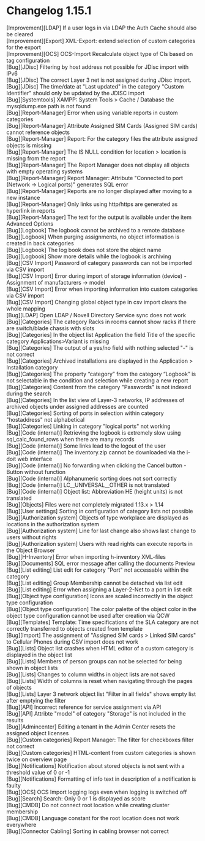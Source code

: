 # Changelog 1.15.1

[Improvement][LDAP] If a user logs in via LDAP the Auth Cache should also be cleared  
[Improvement][Export] XML-Export: extend selection of custom categories for the export  
[Improvement][OCS] OCS-Import Recalculate object type of CIs based on tag configuration  
[Bug][JDisc] Filtering by host address not possible for JDisc import with IPv6  
[Bug][JDisc] The correct Layer 3 net is not assigned during JDisc import.  
[Bug][JDisc] The time/date at "Last updated" in the category "Custom Identifier" should only be updated by the JDISC import  
[Bug][Systemtools] XAMPP: System Tools > Cache / Database the mysqldump.exe path is not found  
[Bug][Report-Manager] Error when using variable reports in custom categories  
[Bug][Report-Manager] Attribute Assigned SIM Cards (Assigned SIM cards) cannot reference objects  
[Bug][Report-Manager] Report: For the category files the attribute assigned objects is missing  
[Bug][Report-Manager] The IS NULL condition for location > location is missing from the report  
[Bug][Report-Manager] The Report Manager does not display all objects with empty operating systems  
[Bug][Report-Manager] Report Manager: Attribute "Connected to port (Network -> Logical ports)" generates SQL error  
[Bug][Report-Manager] Reports are no longer displayed after moving to a new instance  
[Bug][Report-Manager] Only links using http/https are generated as hyperlink in reports  
[Bug][Report-Manager] The text for the output is available under the item Advanced Options  
[Bug][Logbook] The logbook cannot be archived to a remote database  
[Bug][Logbook] When purging assignments, no object information is created in back categories  
[Bug][Logbook] The log book does not store the object name  
[Bug][Logbook] Show more details while the logbook is archiving  
[Bug][CSV Import] Password of category passwords can not be imported via CSV import  
[Bug][CSV Import] Error during import of storage information (device) - Assignment of manufacturers -> model  
[Bug][CSV Import] Error when importing information into custom categories via CSV import  
[Bug][CSV Import] Changing global object type in csv import clears the whole mapping  
[Bug][LDAP] Open LDAP / Novell Directory Service sync does not work  
[Bug][Categories] The category Racks in rooms cannot show racks if there are switch/blade chassis with slots  
[Bug][Categories] In the object list Application the field Title of the specific category Applications>Variant is missing  
[Bug][Categories] The output of a yes/no field with nothing selected "-" is not correct  
[Bug][Categories] Archived installations are displayed in the Application > Installation category  
[Bug][Categories] The property “category” from the category “Logbook” is not selectable in the condition and selection while creating a new report  
[Bug][Categories] Content from the category "Passwords" is not indexed during the search  
[Bug][Categories] In the list view of Layer-3 networks, IP addresses of archived objects under assigned addresses are counted  
[Bug][Categories] Sorting of ports in selection within category "hostaddress" not alphabetical  
[Bug][Categories] Linking in category "logical ports" not working  
[Bug][Code (internal)] Retrieving the logbook is extremely slow using sql_calc_found_rows when there are many records  
[Bug][Code (internal)] Some links lead to the logout of the user  
[Bug][Code (internal)] The inventory.zip cannot be downloaded via the i-doit web interface  
[Bug][Code (internal)] No forwarding when clicking the Cancel button - Button without function  
[Bug][Code (internal)] Alphanumeric sorting does not sort correctly  
[Bug][Code (internal)] LC__UNIVERSAL__OTHER is not translated  
[Bug][Code (internal)] Object list: Abbreviation HE (height units) is not translated  
[Bug][Objects] Files were not completely migrated 1.13.x > 1.14  
[Bug][User settings] Sorting in configuration of category lists not possible  
[Bug][Authorization system] Objects of type workplace are displayed as locations in the authorization system  
[Bug][Authorization system] Line for last change also shows last change to users without rights  
[Bug][Authorization system] Users with read rights can execute reports in the Object Browser  
[Bug][H-Inventory] Error when importing h-inventory XML-files  
[Bug][Documents] SQL error message after calling the documents Preview  
[Bug][List editing] List edit for category "Port" not accessable within the category  
[Bug][List editing] Group Membership cannot be detached via list edit  
[Bug][List editing] Error when assigning a Layer-2-Net to a port in list edit  
[Bug][Object type configuration] Icons are scaled incorrectly in the object type configuration  
[Bug][Object type configuration] The color palette of the object color in the object type configuration cannot be used after creation via QCW  
[Bug][Templates] Template: Time specifications of the SLA category are not correctly transferred to objects created from template  
[Bug][Import] The assignment of "Assigned SIM cards > Linked SIM cards" to Cellular Phones during CSV import does not work  
[Bug][Lists] Object list crashes when HTML editor of a custom category is displayed in the object list  
[Bug][Lists] Members of person groups can not be selected for being shown in object lists  
[Bug][Lists] Changes to column widths in object lists are not saved  
[Bug][Lists] Width of columns is reset when navigating through the pages of objects  
[Bug][Lists] Layer 3 network object list "Filter in all fields" shows empty list after emptying the filter  
[Bug][API] Incorrect reference for service assignment via API  
[Bug][API] Attribte "model" of category "Storage" is not included in the results  
[Bug][Admincenter] Editing a tenant in the Admin Center resets the assigned object licenses  
[Bug][Custom categories] Report Manager: The filter for checkboxes filter not correct  
[Bug][Custom categories] HTML-content from custom categories is shown twice on overview page  
[Bug][Notifications] Notification about stored objects is not sent with a threshold value of 0 or -1  
[Bug][Notifications] Formatting of info text in description of a notification is faulty  
[Bug][OCS] OCS Import logging logs even when logging is switched off  
[Bug][Search] Search: Only 0 or 1 is displayed as score  
[Bug][CMDB] Do not connect root location while creating cluster membership  
[Bug][CMDB] Language constant for the root location does not work everywhere  
[Bug][Connector Cabling] Sorting in cabling browser not correct  
